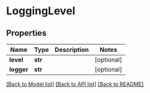 # LoggingLevel

## Properties
Name | Type | Description | Notes
------------ | ------------- | ------------- | -------------
**level** | **str** |  | [optional] 
**logger** | **str** |  | [optional] 

[[Back to Model list]](../README.md#documentation-for-models) [[Back to API list]](../README.md#documentation-for-api-endpoints) [[Back to README]](../README.md)


